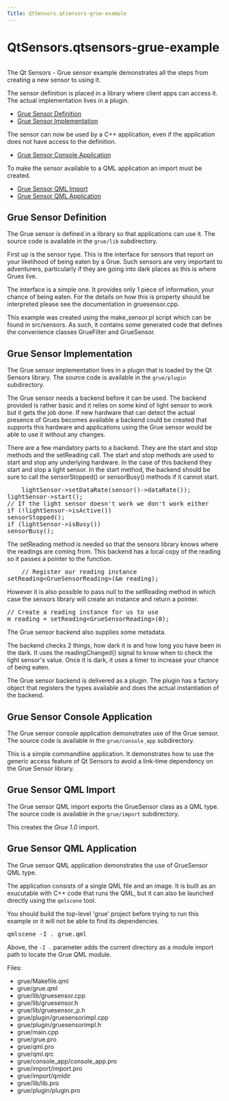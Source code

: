 ```yaml
---
Title: QtSensors.qtsensors-grue-example
---
```


# QtSensors.qtsensors-grue-example

<span class="subtitle"></span>
<!-- $$$grue-description -->
<p class="centerAlign"><img src="https://developer.ubuntu.com/static/devportal_uploaded/598c47ad-7bdc-4fb9-8b07-87426f1a37b3-../qtsensors-grue-example/images/qtsensors-examples-grue.png" alt="" /></p><p>The Qt Sensors - Grue sensor example demonstrates all the steps from creating a new sensor to using it.</p>
<p>The sensor definition is placed in a library where client apps can access it. The actual implementation lives in a plugin.</p>
<ul>
<li><a href="https://developer.ubuntu.comapps/qml/sdk-15.04.3/QtSensors.grue/#grue-sensor-definition">Grue Sensor Definition</a></li>
<li><a href="https://developer.ubuntu.comapps/qml/sdk-15.04.3/QtSensors.grue/#grue-sensor-implementation">Grue Sensor Implementation</a></li>
</ul>
<p>The sensor can now be used by a C++ application, even if the application does not have access to the definition.</p>
<ul>
<li><a href="https://developer.ubuntu.comapps/qml/sdk-15.04.3/QtSensors.grue/#grue-sensor-console-application">Grue Sensor Console Application</a></li>
</ul>
<p>To make the sensor available to a QML application an import must be created.</p>
<ul>
<li><a href="https://developer.ubuntu.comapps/qml/sdk-15.04.3/QtSensors.grue/#grue-sensor-qml-import">Grue Sensor QML Import</a></li>
<li><a href="https://developer.ubuntu.comapps/qml/sdk-15.04.3/QtSensors.grue/#grue-sensor-qml-application">Grue Sensor QML Application</a></li>
</ul>
<h2 id="grue-sensor-definition">Grue Sensor Definition</h2>
<p>The Grue sensor is defined in a library so that applications can use it. The source code is available in the <code>grue/lib</code> subdirectory.</p>
<p>First up is the sensor type. This is the interface for sensors that report on your likelihood of being eaten by a Grue. Such sensors are very important to adventurers, particularly if they are going into dark places as this is where Grues live.</p>
<p>The interface is a simple one. It provides only 1 piece of information, your chance of being eaten. For the details on how this is property should be interpreted please see the documentation in gruesensor.cpp.</p>
<p>This example was created using the make_sensor.pl script which can be found in src/sensors. As such, it contains some generated code that defines the convenience classes GrueFilter and GrueSensor.</p>
<h2 id="grue-sensor-implementation">Grue Sensor Implementation</h2>
<p>The Grue sensor implementation lives in a plugin that is loaded by the Qt Sensors library. The source code is available in the <code>grue/plugin</code> subdirectory.</p>
<p>The Grue sensor needs a backend before it can be used. The backend provided is rather basic and it relies on some kind of light sensor to work but it gets the job done. If new hardware that can detect the actual presence of Grues becomes available a backend could be created that supports this hardware and applications using the Grue sensor would be able to use it without any changes.</p>
<p>There are a few mandatory parts to a backend. They are the start and stop methods and the setReading call. The start and stop methods are used to start and stop any underlying hardware. In the case of this backend they start and stop a light sensor. In the start method, the backend should be sure to call the sensorStopped() or sensorBusy() methods if it cannot start.</p>
<pre class="cpp">    lightSensor<span class="operator">-</span><span class="operator">&gt;</span>setDataRate(sensor()<span class="operator">-</span><span class="operator">&gt;</span>dataRate());
lightSensor<span class="operator">-</span><span class="operator">&gt;</span>start();
<span class="comment">// If the light sensor doesn't work we don't work either</span>
<span class="keyword">if</span> (<span class="operator">!</span>lightSensor<span class="operator">-</span><span class="operator">&gt;</span>isActive())
sensorStopped();
<span class="keyword">if</span> (lightSensor<span class="operator">-</span><span class="operator">&gt;</span>isBusy())
sensorBusy();</pre>
<p>The setReading method is needed so that the sensors library knows where the readings are coming from. This backend has a local copy of the reading so it passes a pointer to the function.</p>
<pre class="cpp">    <span class="comment">// Register our reading instance</span>
setReading<span class="operator">&lt;</span>GrueSensorReading<span class="operator">&gt;</span>(<span class="operator">&amp;</span>m_reading);</pre>
<p>However it is also possible to pass null to the setReading method in which case the sensors library will create an instance and return a pointer.</p>
<pre class="cpp"><span class="comment">// Create a reading instance for us to use</span>
m_reading <span class="operator">=</span> setReading<span class="operator">&lt;</span>GrueSensorReading<span class="operator">&gt;</span>(<span class="number">0</span>);</pre>
<p>The Grue sensor backend also supplies some metadata.</p>
<p>The backend checks 2 things, how dark it is and how long you have been in the dark. It uses the readingChanged() signal to know when to check the light sensor's value. Once it is dark, it uses a timer to increase your chance of being eaten.</p>
<p>The Grue sensor backend is delivered as a plugin. The plugin has a factory object that registers the types available and does the actual instantiation of the backend.</p>
<h2 id="grue-sensor-console-application">Grue Sensor Console Application</h2>
<p>The Grue sensor console application demonstrates use of the Grue sensor. The source code is available in the <code>grue/console_app</code> subdirectory.</p>
<p>This is a simple commandline application. It demonstrates how to use the generic access feature of Qt Sensors to avoid a link-time dependency on the Grue Sensor library.</p>
<h2 id="grue-sensor-qml-import">Grue Sensor QML Import</h2>
<p>The Grue sensor QML import exports the GrueSensor class as a QML type. The source code is available in the <code>grue/import</code> subdirectory.</p>
<p>This creates the <i>Grue 1.0</i> import.</p>
<h2 id="grue-sensor-qml-application">Grue Sensor QML Application</h2>
<p>The Grue sensor QML application demonstrates the use of GrueSensor QML type.</p>
<p>The application consists of a single QML file and an image. It is built as an exucutable with C++ code that runs the QML, but it can also be launched directly using the <code>qmlscene</code> tool.</p>
<p>You should build the top-level 'grue' project before trying to run this example or it will not be able to find its dependencies.</p>
<pre class="cpp">qmlscene <span class="operator">-</span>I <span class="operator">.</span> grue<span class="operator">.</span>qml</pre>
<p>Above, the <code>-I .</code> parameter adds the current directory as a module import path to locate the Grue QML module.</p>
<p>Files:</p>
<ul>
<li>grue/Makefile.qml</li>
<li>grue/grue.qml</li>
<li>grue/lib/gruesensor.cpp</li>
<li>grue/lib/gruesensor.h</li>
<li>grue/lib/gruesensor_p.h</li>
<li>grue/plugin/gruesensorimpl.cpp</li>
<li>grue/plugin/gruesensorimpl.h</li>
<li>grue/main.cpp</li>
<li>grue/grue.pro</li>
<li>grue/qml.pro</li>
<li>grue/qml.qrc</li>
<li>grue/console_app/console_app.pro</li>
<li>grue/import/import.pro</li>
<li>grue/import/qmldir</li>
<li>grue/lib/lib.pro</li>
<li>grue/plugin/plugin.pro</li>
</ul>
<!-- @@@grue -->
